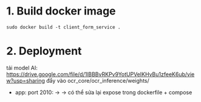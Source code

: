 # 1. Build docker image
```
sudo docker build -t client_form_service .
```

# 2. Deployment
tải model AI: https://drive.google.com/file/d/1lBBBvRKPv9YotUPVeIKHvBu1zfeeK6ub/view?usp=sharing 
đẩy vào ocr_core/ocr_inference/weights/
* app: port 2010: -> -> có thể sửa lại expose trong dockerfile + compose
